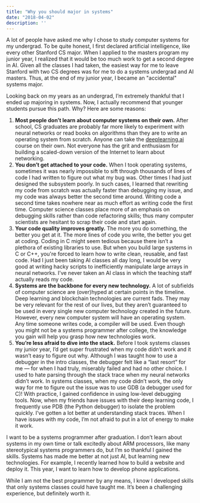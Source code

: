 ```yaml
---
title: "Why you should major in systems"
date: "2018-04-02"
description: ''
---
```


A lot of people have asked me why I chose to study computer systems for my undergrad. To be quite honest, I first declared artificial intelligence, like every other Stanford CS major. When I applied to the masters program my junior year, I realized that it would be too much work to get a second degree in AI. Given all the classes I had taken, the easiest way for me to leave Stanford with two CS degrees was for me to do a systems undergrad and AI masters. Thus, at the end of my junior year, I became an "accidental" systems major.

Looking back on my years as an undergrad, I’m extremely thankful that I ended up majoring in systems. Now, I actually recommend that younger students pursue this path. Why? Here are some reasons:

1. **Most people don’t learn about computer systems on their own.** After school, CS graduates are probably far more likely to experiment with neural networks or read books on algorithms than they are to write an operating system from scratch. Anyone can take the [deeplearning.ai](https://www.deeplearning.ai/) course on their own. Not everyone has the grit and enthusiasm for building a scaled-down version of the Internet to learn about networking.
2. **You don’t get attached to your code.** When I took operating systems, sometimes it was nearly impossible to sift through thousands of lines of code I had written to figure out what my bug was. Other times I had just designed the subsystem poorly. In such cases, I learned that rewriting my code from scratch was actually faster than debugging my issue, and my code was always better the second time around. Writing code a second time takes nowhere near as much effort as writing code the first time. Computer science classes place more of an emphasis on debugging skills rather than code refactoring skills; thus many computer scientists are hesitant to scrap their code and start again.
3. **Your code quality improves greatly.** The more you do something, the better you get at it. The more lines of code you write, the better you get at coding. Coding in C might seem tedious because there isn’t a plethora of existing libraries to use. But when you build large systems in C or C++, you're forced to learn how to write clean, reusable, and fast code. Had I just been taking AI classes all day long, I would be very good at writing hacky scripts to inefficiently manipulate large arrays in neural networks. I’ve never taken an AI class in which the teaching staff actually reads my code.
4. **Systems are the backbone for every new technology.** A lot of subfields of computer science are (over)hyped at certain points in the timeline. Deep learning and blockchain technologies are current fads. They may be very relevant for the rest of our lives, but they aren’t guaranteed to be used in every single new computer technology created in the future. However, every new computer system will have an operating system. Any time someone writes code, a compiler will be used. Even though you might not be a systems programmer after college, the knowledge you gain will help you grasp how new technologies work. 
5. **You’re less afraid to dive into the stack.** Before I took systems classes my junior year, I’d get super frustrated when my code didn’t work and it wasn’t easy to figure out why. Although I was taught how to use a debugger in the intro classes, the debugger felt like a “last resort” for me — for when I had truly, miserably failed and had no other choice. I used to hate parsing through the stack trace when my neural networks didn’t work. In systems classes, when my code didn’t work, the only way for me to figure out the issue was to use GDB (a debugger used for C)! With practice, I gained confidence in using low-level debugging tools. Now, when my friends have issues with their deep learning code, I frequently use PDB (the Python debugger) to isolate the problem quickly. I’ve gotten a lot better at understanding stack traces. When I have issues with my code, I’m not afraid to put in a lot of energy to make it work.

I want to be a systems programmer after graduation. I don’t learn about systems in my own time or talk excitedly about ARM processors, like many stereotypical systems programmers do, but I’m so thankful I gained the skills. Systems has made me better at not just AI, but learning new technologies. For example, I recently learned how to build a website and deploy it. This year, I want to learn how to develop phone applications.

While I am not the best programmer by any means, I know I developed skills that only systems classes could have taught me. It’s been a challenging experience, but definitely worth it.
